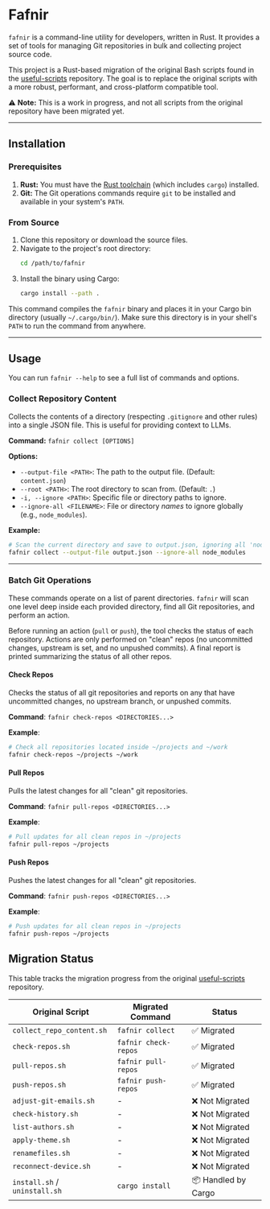 # Fafnir

`fafnir` is a command-line utility for developers, written in Rust. It provides a set of tools for managing Git
repositories in bulk and collecting project source code.

This project is a Rust-based migration of the original Bash scripts found in
the [useful-scripts](https://github.com/hazardous-sun/useful-scripts) repository. The goal is to replace the original
scripts with a more robust, performant, and cross-platform compatible tool.

⚠️ **Note:** This is a work in progress, and not all scripts from the original repository have been migrated yet.

---

## Installation

### Prerequisites

1. **Rust:** You must have the [Rust toolchain](https://rustup.rs/) (which includes `cargo`) installed.
2. **Git:** The Git operations commands require `git` to be installed and available in your system's `PATH`.

### From Source

1. Clone this repository or download the source files.
2. Navigate to the project's root directory:
   ```bash
   cd /path/to/fafnir
   ```
3. Install the binary using Cargo:
   ```bash
   cargo install --path .
   ```

This command compiles the `fafnir` binary and places it in your Cargo bin directory (usually `~/.cargo/bin/`). Make sure
this directory is in your shell's `PATH` to run the command from anywhere.

---

## Usage

You can run `fafnir --help` to see a full list of commands and options.

### Collect Repository Content

Collects the contents of a directory (respecting `.gitignore` and other rules) into a single JSON file. This is useful
for providing context to LLMs.

**Command:** `fafnir collect [OPTIONS]`

**Options:**

* `--output-file <PATH>`: The path to the output file. (Default: `content.json`)
* `--root <PATH>`: The root directory to scan from. (Default: `.`)
* `-i, --ignore <PATH>`: Specific file or directory paths to ignore.
* `--ignore-all <FILENAME>`: File or directory *names* to ignore globally (e.g., `node_modules`).

**Example:**

```bash
# Scan the current directory and save to output.json, ignoring all 'node_modules' folders
fafnir collect --output-file output.json --ignore-all node_modules
```

---

### Batch Git Operations

These commands operate on a list of parent directories. `fafnir` will scan one level deep inside each provided
directory, find all Git repositories, and perform an action.

Before running an action (`pull` or `push`), the tool checks the status of each repository. Actions are only performed
on "clean" repos (no uncommitted changes, upstream is set, and no unpushed commits). A final report is printed
summarizing the status of all other repos.

#### Check Repos

Checks the status of all git repositories and reports on any that have uncommitted changes, no upstream branch, or
unpushed commits.

**Command**: `fafnir check-repos <DIRECTORIES...>`

**Example**:

```bash
# Check all repositories located inside ~/projects and ~/work
fafnir check-repos ~/projects ~/work
```

#### Pull Repos

Pulls the latest changes for all "clean" git repositories.

**Command**: `fafnir pull-repos <DIRECTORIES...>`

**Example**:

```bash
# Pull updates for all clean repos in ~/projects
fafnir pull-repos ~/projects
```

#### Push Repos

Pushes the latest changes for all "clean" git repositories.

**Command**: `fafnir push-repos <DIRECTORIES...>`

**Example**:

```bash
# Push updates for all clean repos in ~/projects
fafnir push-repos ~/projects
```

## Migration Status

This table tracks the migration progress from the
original [useful-scripts](https://github.com/hazardous-sun/useful-scripts) repository.

| Original Script               | Migrated Command     | Status              |                    
|-------------------------------|----------------------|---------------------|
| `collect_repo_content.sh`     | `fafnir collect`     | ✅ Migrated          |
| `check-repos.sh`              | `fafnir check-repos` | ✅ Migrated          |
| `pull-repos.sh`               | `fafnir pull-repos`  | ✅ Migrated          |
| `push-repos.sh`               | `fafnir push-repos`  | ✅ Migrated          |
| `adjust-git-emails.sh`        | -                    | ❌ Not Migrated      |
| `check-history.sh`            | -                    | ❌ Not Migrated      |
| `list-authors.sh`             | -                    | ❌ Not Migrated      |
| `apply-theme.sh`              | -                    | ❌ Not Migrated      |
| `renamefiles.sh`              | -                    | ❌ Not Migrated      |
| `reconnect-device.sh`         | -                    | ❌ Not Migrated      |
| `install.sh` / `uninstall.sh` | `cargo install`      | 📦 Handled by Cargo |
